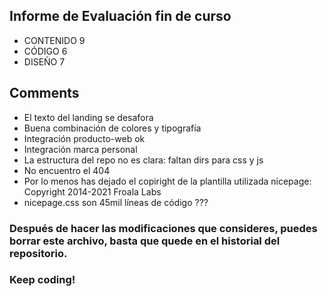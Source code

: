 ## Informe de Evaluación fin de curso
- CONTENIDO 9
- CÓDIGO 6
- DISEÑO 7

## Comments
- El texto del landing se desafora
- Buena combinación de colores y tipografía
- Integración producto-web ok
- Integración marca personal
- La estructura del repo no es clara: faltan dirs para css y js
- No encuentro el 404
- Por lo menos has dejado el copiright de la plantilla utilizada nicepage: Copyright 2014-2021 Froala Labs
- nicepage.css son 45mil líneas de código ???

### Después de hacer las modificaciones que consideres, puedes borrar este archivo, basta que quede en el historial del repositorio.
### Keep coding!
